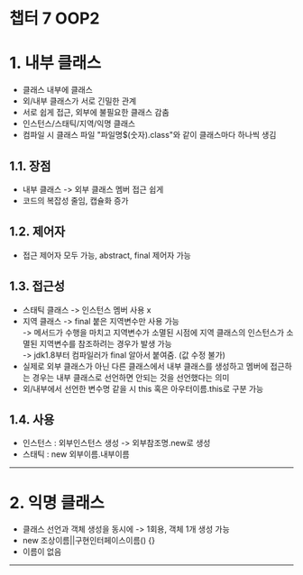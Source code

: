 챕터 7 OOP2
==========
# 1. 내부 클래스
- 클래스 내부에 클래스
- 외/내부 클래스가 서로 긴밀한 관계
- 서로 쉽게 접근, 외부에 불필요한 클래스 감춤
- 인스턴스/스태틱/지역/익명 클래스
- 컴파일 시 클래스 파일 "파일명$(숫자).class"와 같이 클래스마다 하나씩 생김
## 1.1. 장점
- 내부 클래스 -> 외부 클래스 멤버 접근 쉽게
- 코드의 복잡성 줄임, 캡슐화 증가
## 1.2. 제어자
- 접근 제어자 모두 가능, abstract, final 제어자 가능
## 1.3. 접근성
- 스태틱 클래스 -> 인스턴스 멤버 사용 x
- 지역 클래스 -> final 붙은 지역변수만 사용 가능  
    -> 메서드가 수행을 마치고 지역변수가 소멸된 시점에 지역 클래스의 인스턴스가 소멸된 지역변수를 참조하려는 경우가 발생 가능  
    -> jdk1.8부터 컴파일러가 final 알아서 붙여줌. (값 수정 불가)
- 실제로 외부 클래스가 아닌 다른 클래스에서 내부 클래스를 생성하고 멤버에 접근하는 경우는 내부 클래스로 선언하면 안되는 것을 선언했다는 의미
- 외/내부에서 선언한 변수명 같을 시 this 혹은 아우터이름.this로 구분 가능
## 1.4. 사용
- 인스턴스 : 외부인스턴스 생성 -> 외부참조명.new로 생성
- 스태틱 : new 외부이름.내부이름
***
# 2. 익명 클래스
- 클래스 선언과 객체 생성을 동시에 -> 1회용, 객체 1개 생성 가능
- new 조상이름||구현인터페이스이름() {}
- 이름이 없음
***
